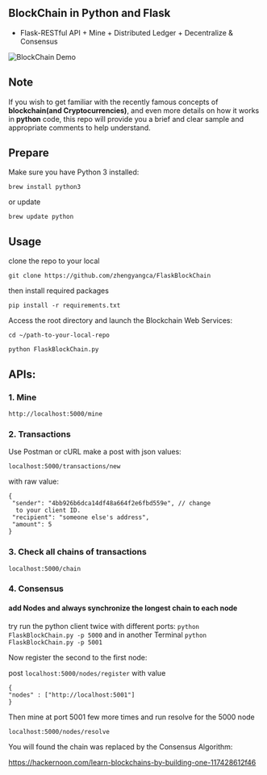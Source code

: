 ## BlockChain in Python and Flask
* Flask-RESTful API + Mine + Distributed Ledger + Decentralize & Consensus


![BlockChain Demo](https://raw.githubusercontent.com/zhengyangca/FlaskBlockChain/master/static/title_img.png )


## Note


If you wish to get familiar with the recently famous concepts of **blockchain(and Cryptocurrencies)**, and even more details on how it works in **python** code, this repo will provide you a brief and clear sample and appropriate comments to help understand.

## Prepare
Make sure you have Python 3 installed:

`brew install python3`

or update

`brew update python`

## Usage

clone the repo to your local

`git clone https://github.com/zhengyangca/FlaskBlockChain`

then install required packages

`pip install -r requirements.txt`

Access the root directory and launch the Blockchain Web Services:

`cd ~/path-to-your-local-repo`

`python FlaskBlockChain.py`

## APIs:


### 1. Mine
`http://localhost:5000/mine`

### 2. Transactions
Use Postman or cURL make a post with json values:

`localhost:5000/transactions/new`

with raw value:

    {
     "sender": "4bb926b6dca14df48a664f2e6fbd559e", // change 
      to your client ID. 
     "recipient": "someone else's address",
     "amount": 5
    }

### 3. Check all chains of transactions
`localhost:5000/chain`

### 4. Consensus
#### add Nodes and always synchronize the longest chain to each node
try run the python client twice with different ports:
`python FlaskBlockChain.py -p 5000`
and in another Terminal
`python FlaskBlockChain.py -p 5001`

Now register the second to the first node:

post `localhost:5000/nodes/register` with value

    {
	"nodes" : ["http://localhost:5001"]
    }

Then mine at port 5001 few more times and run resolve for the 5000 node

`localhost:5000/nodes/resolve`

You will found the chain was replaced by the Consensus Algorithm:

https://hackernoon.com/learn-blockchains-by-building-one-117428612f46